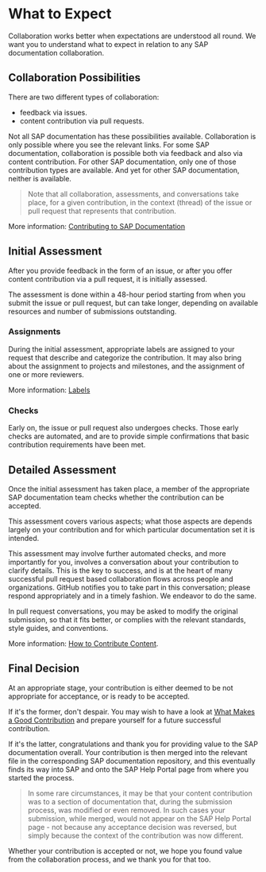 # What to Expect

Collaboration works better when expectations are understood all round. We want you to understand what to expect in relation to any SAP documentation collaboration.

## Collaboration Possibilities

There are two different types of collaboration:
* feedback via issues.
* content contribution via pull requests.

Not all SAP documentation has these possibilities available. Collaboration is only possible where you see the relevant links. For some SAP documentation, collaboration is possible both via feedback and also via content contribution. For other SAP documentation, only one of those contribution types are available. And yet for other SAP documentation, neither is available.

> Note that all collaboration, assessments, and conversations take place, for a given contribution, in the context (thread) of the issue or pull request that represents that contribution.

More information: [Contributing to SAP Documentation](contributing.md)

## Initial Assessment

After you provide feedback in the form of an issue, or after you offer content contribution via a pull request, it is initially assessed.

The assessment is done within a 48-hour period starting from when you submit the issue or pull request, but can take longer, depending on available resources and number of submissions outstanding.

### Assignments

During the initial assessment, appropriate labels are assigned to your request that describe and categorize the contribution. It may also bring about the assignment to projects and milestones, and the assignment of one or more reviewers.

More information: [Labels](github-labels.md)

### Checks

Early on, the issue or pull request also undergoes checks. Those early checks are automated, and are to provide simple confirmations that basic contribution requirements have been met.

## Detailed Assessment

Once the initial assessment has taken place, a member of the appropriate SAP documentation team checks whether the contribution can be accepted.

This assessment covers various aspects; what those aspects are depends largely on your contribution and for which particular documentation set it is intended.

This assessment may involve further automated checks, and more importantly for you, involves a conversation about your contribution to clarify details. This is the key to success, and is at the heart of many successful pull request based collaboration flows across people and organizations. GitHub notifies you to take part in this conversation; please respond appropriately and in a timely fashion. We endeavor to do the same.

In pull request conversations, you may be asked to modify the original submission, so that it fits better, or complies with the relevant standards, style guides, and conventions.

More information: [How to Contribute Content](content-contribution/README.md).

## Final Decision

At an appropriate stage, your contribution is either deemed to be not appropriate for acceptance, or is ready to be accepted.

If it's the former, don't despair. You may wish to have a look at [What Makes a Good Contribution](content-contribution/good-contribution.md) and prepare yourself for a future successful contribution.

If it's the latter, congratulations and thank you for providing value to the SAP documentation overall. Your contribution is then merged into the relevant file in the corresponding SAP documentation repository, and this eventually finds its way into SAP and onto the SAP Help Portal page from where you started the process.

> In some rare circumstances, it may be that your content contribution was to a section of documentation that, during the submission process, was modified or even removed. In such cases your submission, while merged, would not appear on the SAP Help Portal page - not because any acceptance decision was reversed, but simply because the context of the contribution was now different.

Whether your contribution is accepted or not, we hope you found value from the collaboration process, and we thank you for that too.


[github-labels]: https://docs.github.com/en/github/managing-your-work-on-github/managing-labels
